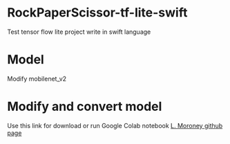 # RockPaperScissor-tf-lite-swift

Test tensor flow lite project write in swift language 

# Model
Modify mobilenet_v2

# Modify and convert model
Use this link for download or run Google Colab notebook [L. Moroney github page](https://github.com/lmoroney/dlaicourse/blob/master/TensorFlow%20Deployment/Course%202%20-%20TensorFlow%20Lite/Week%202/Exercise/TFLite_Week2_Exercise.ipynb)
